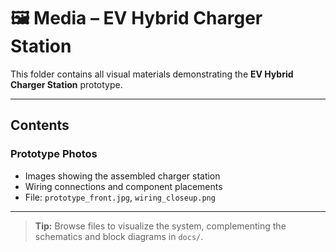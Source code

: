 # 🖼️ Media – EV Hybrid Charger Station

This folder contains all visual materials demonstrating the **EV Hybrid Charger Station** prototype.

---

## Contents

### Prototype Photos
- Images showing the assembled charger station  
- Wiring connections and component placements  
- File: `prototype_front.jpg`, `wiring_closeup.png`

---

> **Tip:** Browse files to visualize the system, complementing the schematics and block diagrams in `docs/`.
